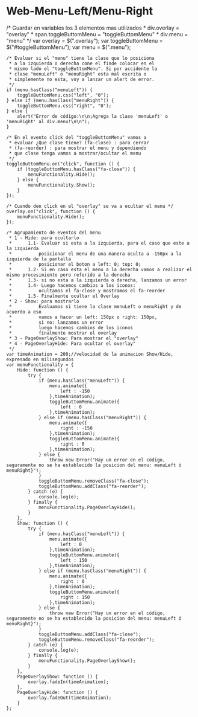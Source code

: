 # Web-Menu-Left/Menu-Right

/* Guardar en variables los 3 elementos mas utilizados
     * div.overlay = "overlay"
     * span.toggleButtomMenu = "toggleButtomMenu"
     * div.menu = "menu"
     */
    var overlay = $(".overlay");
    var toggleButtomMenu = $("#toggleButtomMenu");
    var menu = $(".menu");

    /* Evaluar si el "menu" tiene la clase que lo posiciona
     * a la izquierda o derecha cone el finde colocar en el
     * mismo lado el "toggleButtomMenu". Si por accidente la
     * clase "menuLeft" o "menuRight" esta mal escrita o
     * simplemente no esta, voy a lanzar un alert de error.
     */
    if (menu.hasClass("menuLeft")) {
        toggleButtomMenu.css("left", "0");
    } else if (menu.hasClass("menuRight")) {
        toggleButtomMenu.css("right", "0");
    } else {
        alert("Error de código:\n\n¡Agrega la clase 'menuLeft' o 'menuRight' al div.menu!\n\n");
    }

    /* En el evento click del "toggleButtomMenu" vamos a
     * evaluar ¿Que clase tiene? (fa-close) : para cerrar
     * (fa-reorder) : para mostrar el menu y dependiendo
     * que clase tenga vamos a mostrar/ocultar el menu
     */
    toggleButtomMenu.on("click", function () {
        if (toggleButtomMenu.hasClass("fa-close")) {
            menuFunctionality.Hide();
        } else {
            menuFunctionality.Show();
        }
    });

    /* Cuando den click en el "overlay" se va a ocultar el menu */
    overlay.on("click", function () {
        menuFunctionality.Hide();
    });

    /* Agrupamiento de eventos del menu
     * 1 - Hide: para ocultarlo
     *      1.1- Evaluar si esta a la izquierda, para el caso que este a la izquierda
     *          posicionar el menu de una manera oculta a -150px a la izquierda de la pantalla
     *          posicionar el boton a left: 0; top: 0;
     *      1.2- Si en caso esta el menu a la derecha vamos a realizar el mismo procesimiento pero referido a la derecha
     *      1.3- si no esta a la izquierda o derecha, lanzamos un error
     *      1.4- Luego hacemos cambios a los iconos:
     *          ocultamos el fa-close y mostramos el fa-reorder
     *      1.5- Finalmente ocultar el Overlay
     * 2 - Show: para mostrarlo
     *          Evaluamos si tiene la clase menuLeft o menuRight y de acuerdo a eso
     *          vamos a hacer un left: 150px o right: 150px,
     *          si no: lanzamos un error
     *          luego hacemos cambios de los iconos
     *          finalmente mostrar el overlay
     * 3 - PageOverlayShow: Para mostrar el "overlay"
     * 4 - PageOverlayHide: Para ocultar el overlay"
     */
    var timeAnimation = 200;//velocidad de la animacion Show/Hide, expresado en milisegundos
    var menuFunctionality = {
        Hide: function () {
            try {
                if (menu.hasClass("menuLeft")) {
                    menu.animate({
                        left : -150
                    },timeAnimation);
                    toggleButtomMenu.animate({
                        left : 0
                    },timeAnimation);
                } else if (menu.hasClass("menuRight")) {
                    menu.animate({
                        right : -150
                    },timeAnimation);
                    toggleButtomMenu.animate({
                        right : 0
                    },timeAnimation);
                } else {
                    throw new Error("Hay un error en el código, seguramente no se ha establecido la posicion del menu: menuLeft ó menuRight}");
                }
                toggleButtomMenu.removeClass("fa-close");
                toggleButtomMenu.addClass("fa-reorder");
            } catch (e) {
                console.log(e);
            } finally {
                menuFunctionality.PageOverlayHide();
            }
        },
        Show: function () {
            try {
                if (menu.hasClass("menuLeft")) {
                    menu.animate({
                        left : 0
                    },timeAnimation);
                    toggleButtomMenu.animate({
                        left : 150
                    },timeAnimation);
                } else if (menu.hasClass("menuRight")) {
                    menu.animate({
                        right : 0
                    },timeAnimation);
                    toggleButtomMenu.animate({
                        right : 150
                    },timeAnimation);
                } else {
                    throw new Error("Hay un error en el código, seguramente no se ha establecido la posicion del menu: menuLeft ó menuRight}");
                }
                toggleButtomMenu.addClass("fa-close");
                toggleButtomMenu.removeClass("fa-reorder");
            } catch (e) {
                console.log(e);
            } finally {
                menuFunctionality.PageOverlayShow();
            }
        },
        PageOverlayShow: function () {
            overlay.fadeIn(timeAnimation);
        },
        PageOverlayHide: function () {
            overlay.fadeOut(timeAnimation);
        }
    };
